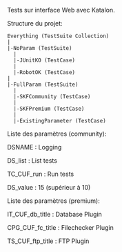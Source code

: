 Tests sur interface Web avec Katalon.

Structure du projet:

```
Everything (TestSuite Collection)
|
|-NoParam (TestSuite)
  |
  |-JUnitKO (TestCase)
  |
  |-RobotOK (TestCase)
|  
|-FullParam (TestSuite)
  |
  |-SKFCommunity (TestCase)
  |
  |-SKFPremium (TestCase)
  |
  |-ExistingParameter (TestCase)
```

Liste des paramètres (community):

DSNAME : Logging

DS_list : List tests

TC_CUF_run : Run tests

DS_value : 15 (supérieur à 10)

Liste des paramètres (premium):

IT_CUF_db_title : Database Plugin

CPG_CUF_fc_title : Filechecker Plugin

TS_CUF_ftp_title : FTP Plugin

